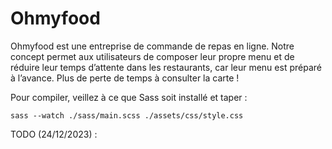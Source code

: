 # Ohmyfood

Ohmyfood est une entreprise de commande de repas en ligne. Notre concept permet aux utilisateurs de composer leur propre menu et de réduire leur temps d’attente dans les restaurants, car leur menu est préparé à l’avance. Plus de perte de temps à consulter la carte !

Pour compiler, veillez à ce que Sass soit installé et taper :

```console
sass --watch ./sass/main.scss ./assets/css/style.css
```

TODO (24/12/2023) :

